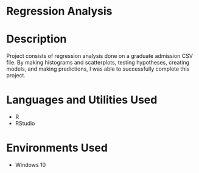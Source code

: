 # Regression Analysis

# Description
Project consists of regression analysis done on a graduate admission CSV file. By making histograms and scatterplots, testing hypotheses, creating models, and making predictions, I was able to successfully complete this project.

# Languages and Utilities Used
- R
- RStudio

# Environments Used
- Windows 10

